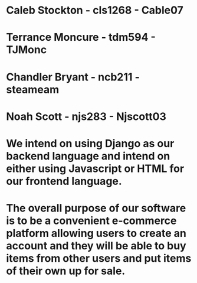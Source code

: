 # Caleb Stockton - cls1268 - Cable07
# Terrance Moncure - tdm594 - TJMonc
# Chandler Bryant - ncb211 - steameam
# Noah Scott - njs283 - Njscott03
# We intend on using Django as our backend language and intend on either using Javascript or HTML for our frontend language.
# The overall purpose of our software is to be a convenient e-commerce platform allowing users to create an account and they will be able to buy items from other users and put items of their own up for sale. 
